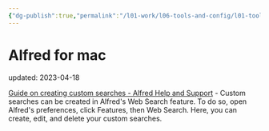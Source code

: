 ```yaml
---
{"dg-publish":true,"permalink":"/l01-work/l06-tools-and-config/l01-tools/alfred-for-mac/","dgPassFrontmatter":true}
---
```



# Alfred for mac
updated: 2023-04-18

[Guide on creating custom searches - Alfred Help and Support](https://www.alfredapp.com/help/features/web-search/custom-searches/)
	- Custom searches can be created in Alfred's Web Search feature. To do so, open Alfred's preferences, click Features, then Web Search. Here, you can create, edit, and delete your custom searches.